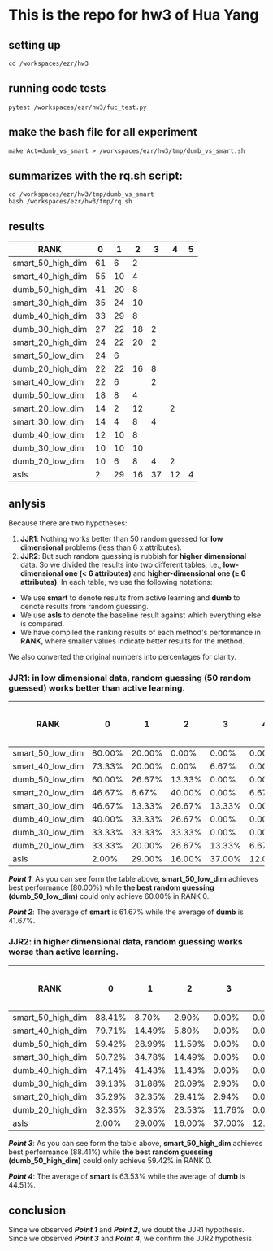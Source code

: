 
# This is the repo for hw3 of Hua Yang

## setting up
    cd /workspaces/ezr/hw3

## running code tests
    pytest /workspaces/ezr/hw3/fuc_test.py

## make the bash file for all experiment
    make Act=dumb_vs_smart > /workspaces/ezr/hw3/tmp/dumb_vs_smart.sh

## summarizes with the rq.sh script:
    cd /workspaces/ezr/hw3/tmp/dumb_vs_smart 
    bash /workspaces/ezr/hw3/tmp/rq.sh

## results

| RANK               | 0  | 1  | 2  | 3  | 4  | 5  |
|--------------------|----|----|----|----|----|----|
| smart_50_high_dim   | 61 | 6  | 2  |    |    |    |
| smart_40_high_dim   | 55 | 10 | 4  |    |    |    |
| dumb_50_high_dim    | 41 | 20 | 8  |    |    |    |
| smart_30_high_dim   | 35 | 24 | 10 |    |    |    |
| dumb_40_high_dim    | 33 | 29 | 8  |    |    |    |
| dumb_30_high_dim    | 27 | 22 | 18 | 2  |    |    |
| smart_20_high_dim   | 24 | 22 | 20 | 2  |    |    |
| smart_50_low_dim    | 24 | 6  |    |    |    |    |
| dumb_20_high_dim    | 22 | 22 | 16 | 8  |    |    |
| smart_40_low_dim    | 22 | 6  |    | 2  |    |    |
| dumb_50_low_dim     | 18 | 8  | 4  |    |    |    |
| smart_20_low_dim    | 14 | 2  | 12 |    | 2  |    |
| smart_30_low_dim    | 14 | 4  | 8  | 4  |    |    |
| dumb_40_low_dim     | 12 | 10 | 8  |    |    |    |
| dumb_30_low_dim     | 10 | 10 | 10 |    |    |    |
| dumb_20_low_dim     | 10 | 6  | 8  | 4  | 2  |    |
| asIs                | 2  | 29 | 16 | 37 | 12 | 4  |
                                            
## anlysis

Because there are two hypotheses:
1. **JJR1**: Nothing works better than 50 random guessed for **low dimensional** problems (less than 6 x attributes).
2. **JJR2**: But such random guessing is rubbish for **higher dimensional** data. 
So we divided the results into two different tables, i.e., **low-dimensional one (< 6 attributes)** and **higher-dimensional one (≥ 6 attributes)**.
In each table, we use the following notations:
- We use **smart** to denote results from active learning and **dumb** to denote results from random guessing.
- We use **asIs** to denote the baseline result against which everything else is compared.
- We have compiled the ranking results of each method's performance in **RANK**, where smaller values indicate better results for the method.

We also converted the original numbers into percentages for clarity.

### JJR1: in low dimensional data, random guessing (50 random guessed) works better than active learning.
| RANK               | 0  | 1  | 2  | 3  | 4  | 5  |total number of datasets|
|-------------------|--------|-------|-------|-------|-------|-------|----------|
| smart_50_low_dim   | 80.00% | 20.00% | 0.00%  | 0.00%  | 0.00%  | 0.00%  | 30  |
| smart_40_low_dim   | 73.33% | 20.00% | 0.00%  | 6.67%  | 0.00%  | 0.00%  | 30  |
| dumb_50_low_dim    | 60.00% | 26.67% | 13.33% | 0.00%  | 0.00%  | 0.00%  | 30  |
| smart_20_low_dim   | 46.67% | 6.67%  | 40.00% | 0.00%  | 6.67%  | 0.00%  | 30  |
| smart_30_low_dim   | 46.67% | 13.33% | 26.67% | 13.33% | 0.00%  | 0.00%  | 30  |
| dumb_40_low_dim    | 40.00% | 33.33% | 26.67% | 0.00%  | 0.00%  | 0.00%  | 30  |
| dumb_30_low_dim    | 33.33% | 33.33% | 33.33% | 0.00%  | 0.00%  | 0.00%  | 30  |
| dumb_20_low_dim    | 33.33% | 20.00% | 26.67% | 13.33% | 6.67%  | 0.00%  | 30  |
| asIs              | 2.00%  | 29.00% | 16.00% | 37.00% | 12.00% | 4.00%  | 100 |

***Point 1***: As you can see form the table above, **smart_50_low_dim** achieves best performance (80.00%) while **the best random guessing (dumb_50_low_dim)** could only achieve 60.00% in RANK 0. 

***Point 2***: The average of **smart** is 61.67% while the average of **dumb** is 41.67%. 

### JJR2: in higher dimensional data, random guessing works worse than active learning.
| RANK               | 0  | 1  | 2  | 3  | 4  | 5  |total number of datasets|
|-------------------|--------|-------|-------|-------|-------|-------|----------|
| smart_50_high_dim  | 88.41% | 8.70% | 2.90% | 0.00% | 0.00% | 0.00% | 69  |
| smart_40_high_dim  | 79.71% | 14.49%| 5.80% | 0.00% | 0.00% | 0.00% | 69  |
| dumb_50_high_dim   | 59.42% | 28.99%| 11.59%| 0.00% | 0.00% | 0.00% | 69  |
| smart_30_high_dim  | 50.72% | 34.78%| 14.49%| 0.00% | 0.00% | 0.00% | 69  |
| dumb_40_high_dim   | 47.14% | 41.43%| 11.43%| 0.00% | 0.00% | 0.00% | 70  |
| dumb_30_high_dim   | 39.13% | 31.88%| 26.09%| 2.90% | 0.00% | 0.00% | 69  |
| smart_20_high_dim  | 35.29% | 32.35%| 29.41%| 2.94% | 0.00% | 0.00% | 68  |
| dumb_20_high_dim   | 32.35% | 32.35%| 23.53%| 11.76%| 0.00% | 0.00% | 68  |
| asIs              | 2.00%  | 29.00%| 16.00%| 37.00%| 12.00%| 4.00% | 100 |

***Point 3***: As you can see form the table above, **smart_50_high_dim** achieves best performance (88.41%) while **the best random guessing (dumb_50_high_dim)** could only achieve 59.42% in RANK 0. 

***Point 4***: The average of **smart** is 63.53% while the average of **dumb** is 44.51%. 

## conclusion

Since we observed ***Point 1*** and ***Point 2***, we doubt the JJR1 hypothesis.
Since we observed ***Point 3*** and ***Point 4***, we confirm the JJR2 hypothesis.

